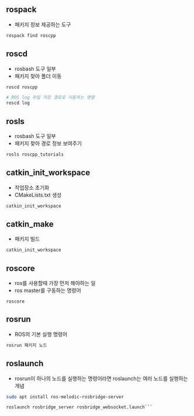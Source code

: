 ## rospack
- 패키지 정보 제공하는 도구
```bash
rospack find roscpp
```

## roscd
- rosbash 도구 일부
- 패키지 찾아 폴더 이동
```bash
roscd roscpp
```

```bash
# ROS log 파일 저장 경로로 이동하는 명령
roscd log
```

## rosls
- rosbash 도구 일부
- 패키지 찾아 경로 정보 보여주기
```bash
rosls roscpp_tutorials
```

## catkin_init_workspace
- 작업장소 초기화
- CMakeLists.txt 생성
```bash
catkin_init_workspace
```
## catkin_make
- 패키지 빌드
```bash
catkin_init_workspace
```

## roscore
- ros를 사용할때 가장 먼저 해야하는 일
- ros master를 구동하는 명령어
```
roscore
```

## rosrun
- ROS의 기본 실행 명령어

```bash
rosrun 패키지 노드
```

## roslaunch
- rosrun이 하나의 노드를 실행하는 명령어라면 roslaunch는 여러 노드를 실행하는 개념

```bash
sudo apt install ros-melodic-rosbridge-server

roslaunch rosbridge_server rosbridge_websocket.launch```